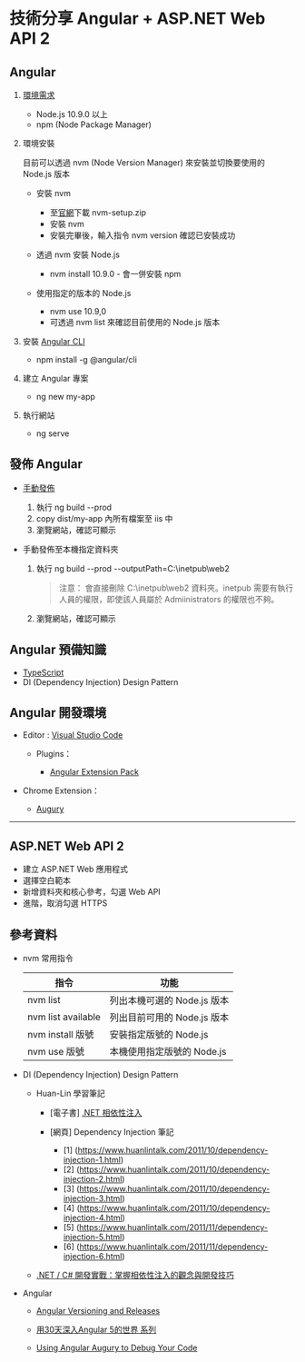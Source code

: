 # 技術分享 Angular + ASP.NET Web API 2

## Angular

1. [環境需求](https://angular.io/guide/setup-local)

    - Node.js 10.9.0 以上
    - npm (Node Package Manager)

1. 環境安裝

    目前可以透過 nvm (Node Version Manager) 來安裝並切換要使用的 Node.js 版本

    - 安裝 nvm

        - 至[官網](https://github.com/coreybutler/nvm-windows/releases)下載 nvm-setup.zip
        - 安裝 nvm
        - 安裝完畢後，輸入指令 nvm version 確認已安裝成功

    - 透過 nvm 安裝 Node.js

        - nvm install 10.9.0 - 會一併安裝 npm

    - 使用指定的版本的 Node.js

        - nvm use 10.9,0
        - 可透過 nvm list 來確認目前使用的 Node.js 版本

1. 安裝 [Angular CLI](https://cli.angular.io/)

    - npm install -g @angular/cli

1. 建立 Angular 專案

    - ng new my-app

1. 執行網站

    - ng serve

## 發佈 Angular

- [手動發佈](https://angular.io/guide/deployment#basic-deployment-to-a-remote-server)

    1. 執行 ng build --prod
    1. copy dist/my-app 內所有檔案至 iis 中
    1. 瀏覽網站，確認可顯示

- 手動發佈至本機指定資料夾

    1. 執行 ng build --prod --outputPath=C:\inetpub\web2

        > 注意： 會直接刪除 C:\inetpub\web2 資料夾。inetpub 需要有執行人員的權限，即使該人員屬於 Admiinistrators 的權限也不夠。

    1. 瀏覽網站，確認可顯示

## Angular 預備知識

- [TypeScript](https://www.typescriptlang.org/docs/home.html)
- DI (Dependency Injection) Design Pattern

## Angular 開發環境

- Editor : [Visual Studio Code](https://code.visualstudio.com/)

  - Plugins：

    - [Angular Extension Pack](https://marketplace.visualstudio.com/items?itemName=doggy8088.angular-extension-pack)

- Chrome Extension：

  - [Augury](https://augury.rangle.io/)

---

## ASP.NET Web API 2

- 建立 ASP.NET Web 應用程式
- 選擇空白範本
- 新增資料夾和核心參考，勾選 Web API
- 進階，取消勾選 HTTPS

## 參考資料

- nvm 常用指令

    | 指令 | 功能  |
    | ---- | ----- |
    | nvm list | 列出本機可選的 Node.js 版本 |
    | nvm list available | 列出目前可用的 Node.js 版本 |
    | nvm install 版號 | 安裝指定版號的 Node.js |
    | nvm use 版號 | 本機使用指定版號的 Node.js |

- DI (Dependency Injection) Design Pattern

  - Huan-Lin 學習筆記

    - [電子書] [.NET 相依性注入](https://leanpub.com/dinet)
    - [網頁] Dependency Injection 筆記

      - [1] (https://www.huanlintalk.com/2011/10/dependency-injection-1.html)
      - [2] (https://www.huanlintalk.com/2011/10/dependency-injection-2.html)
      - [3] (https://www.huanlintalk.com/2011/10/dependency-injection-3.html)
      - [4] (https://www.huanlintalk.com/2011/10/dependency-injection-4.html)
      - [5] (https://www.huanlintalk.com/2011/11/dependency-injection-5.html)
      - [6] (https://www.huanlintalk.com/2011/11/dependency-injection-6.html)

  - [.NET / C# 開發實戰：掌握相依性注入的觀念與開發技巧](https://www.accupass.com/event/1910240302432112993487)

- Angular

  - [Angular Versioning and Releases](https://angular.io/guide/releases)

  - [用30天深入Angular 5的世界 系列](https://ithelp.ithome.com.tw/users/20107113/ironman/1240)

  - [Using Angular Augury to Debug Your Code](https://www.sitepoint.com/angular-augury-debug-code/)